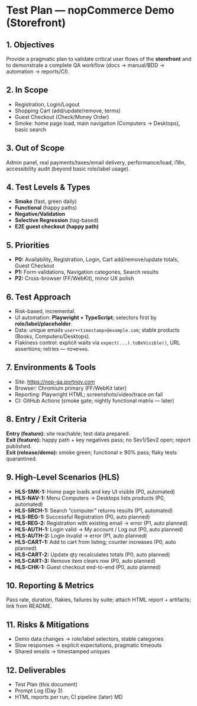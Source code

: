# Test Plan — nopCommerce Demo (Storefront)

## 1. Objectives
Provide a pragmatic plan to validate critical user flows of the **storefront** and to demonstrate a complete QA workflow (docs → manual/BDD → automation → reports/CI).

## 2. In Scope
- Registration, Login/Logout
- Shopping Cart (add/update/remove, terms)
- Guest Checkout (Check/Money Order)
- Smoke: home page load, main navigation (Computers → Desktops), basic search

## 3. Out of Scope
Admin panel, real payments/taxes/email delivery, performance/load, i18n, accessibility audit (beyond basic role/label usage).

## 4. Test Levels & Types
- **Smoke** (fast, green daily)
- **Functional** (happy paths)
- **Negative/Validation**
- **Selective Regression** (tag-based)
- **E2E guest checkout (happy path)**

## 5. Priorities
- **P0:** Availability, Registration, Login, Cart add/remove/update totals, Guest Checkout
- **P1:** Form validations, Navigation categories, Search results
- **P2:** Cross-browser (FF/WebKit), minor UX polish

## 6. Test Approach
- Risk-based, incremental.
- UI automation: **Playwright + TypeScript**; selectors first by **role/label/placeholder**.
- Data: unique emails `user+<timestamp>@example.com`; stable products (Books, Computers/Desktops).
- Flakiness control: explicit waits via `expect(...).toBeVisible()`, URL assertions; retries — точечно.

## 7. Environments & Tools
- Site: https://nop-qa.portnov.com
- Browser: Chromium primary (FF/WebKit later)
- Reporting: Playwright HTML; screenshots/video/trace on fail
- CI: GitHub Actions (smoke gate; nightly functional matrix — later)

## 8. Entry / Exit Criteria
**Entry (feature):** site reachable; test data prepared.  
**Exit (feature):** happy path + key negatives pass; no Sev1/Sev2 open; report published.  
**Exit (release/demo):** smoke green; functional ≥ 90% pass; flaky tests quarantined.

## 9. High-Level Scenarios (HLS)
- **HLS-SMK-1:** Home page loads and key UI visible (P0, automated)
- **HLS-NAV-1:** Menu Computers → Desktops lists products (P0, automated)
- **HLS-SRCH-1:** Search “computer” returns results (P1, automated)
- **HLS-REG-1:** Successful Registration (P0, auto planned)
- **HLS-REG-2:** Registration with existing email → error (P1, auto planned)
- **HLS-AUTH-1:** Login valid → My account / Log out (P0, auto planned)
- **HLS-AUTH-2:** Login invalid → error (P1, auto planned)
- **HLS-CART-1:** Add to cart from listing; counter increases (P0, auto planned)
- **HLS-CART-2:** Update qty recalculates totals (P0, auto planned)
- **HLS-CART-3:** Remove item clears row (P0, auto planned)
- **HLS-CHK-1:** Guest checkout end-to-end (P0, auto planned)

## 10. Reporting & Metrics
Pass rate, duration, flakies, failures by suite; attach HTML report + artifacts; link from README.

## 11. Risks & Mitigations
- Demo data changes → role/label selectors, stable categories
- Slow responses → explicit expectations, pragmatic timeouts
- Shared emails → timestamped uniques

## 12. Deliverables
- Test Plan (this document)
- Prompt Log (Day 3)
- HTML reports per run; CI pipeline (later)
MD

